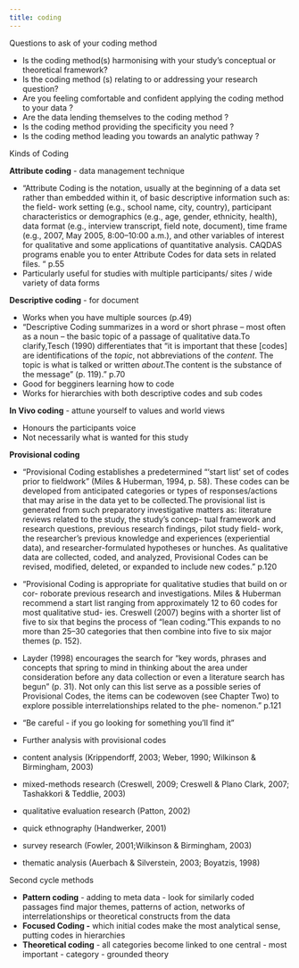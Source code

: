 ```yaml
---
title: coding
---
```


      

Questions to ask of your coding method 

-   Is the coding method(s) harmonising with your study’s conceptual or theoretical framework?
-   Is the coding method (s) relating to or addressing your research question?
-   Are you feeling comfortable and confident applying the coding method to your data ? 
-   Are the data lending themselves to the coding method ? 
-   Is the coding method providing the specificity you need ?
-   Is the coding method leading you towards an analytic pathway ?

Kinds of Coding

**Attribute coding** \- data management technique 

-   “Attribute Coding is the notation, usually at the beginning of a data set rather than embedded within it, of basic descriptive information such as: the field- work setting (e.g., school name, city, country), participant characteristics or demographics (e.g., age, gender, ethnicity, health), data format (e.g., interview transcript, field note, document), time frame (e.g., 2007, May 2005, 8:00–10:00 a.m.), and other variables of interest for qualitative and some applications of quantitative analysis. CAQDAS programs enable you to enter Attribute Codes for data sets in related files. “ p.55 
-   Particularly useful for studies with multiple participants/ sites / wide variety of data forms

**Descriptive coding** - for document 

-   Works when you have multiple sources (p.49)
-   “Descriptive Coding summarizes in a word or short phrase – most often as a noun – the basic topic of a passage of qualitative data.To clarify,Tesch (1990) differentiates that “it is important that these \[codes\] are identifications of the _topic_, not abbreviations of the _content_. The topic is what is talked or written _about_.The content is the substance of the message” (p. 119).” p.70
-   Good for begginers learning how to code
-   Works for hierarchies with both descriptive codes and sub codes


 **In Vivo coding**  - attune yourself to values and world views

-   Honours the participants voice 
-   Not necessarily what is wanted for this study


**Provisional coding** 

-   “Provisional Coding establishes a predetermined “‘start list’ set of codes prior to fieldwork” (Miles & Huberman, 1994, p. 58). These codes can be developed from anticipated categories or types of responses/actions that may arise in the data yet to be collected.The provisional list is generated from such preparatory investigative matters as: literature reviews related to the study, the study’s concep- tual framework and research questions, previous research findings, pilot study field- work, the researcher’s previous knowledge and experiences (experiential data), and researcher-formulated hypotheses or hunches. As qualitative data are collected, coded, and analyzed, Provisional Codes can be revised, modified, deleted, or expanded to include new codes.” p.120
-   “Provisional Coding is appropriate for qualitative studies that build on or cor- roborate previous research and investigations. Miles & Huberman recommend a start list ranging from approximately 12 to 60 codes for most qualitative stud- ies. Creswell (2007) begins with a shorter list of five to six that begins the process of “lean coding.”This expands to no more than 25–30 categories that then combine into five to six major themes (p. 152). 

-   Layder (1998) encourages the search for “key words, phrases and concepts that spring to mind in thinking about the area under consideration before any data collection or even a literature search has begun” (p. 31). Not only can this list serve as a possible series of Provisional Codes, the items can be codewoven (see Chapter Two) to explore possible interrelationships related to the phe- nomenon.” p.121

-   “Be careful - if you go looking for something you’ll find it”
-   Further analysis with provisional codes 

-   content analysis (Krippendorff, 2003; Weber, 1990; Wilkinson & Birmingham, 2003) 
-   mixed-methods research (Creswell, 2009; Creswell & Plano Clark, 2007; Tashakkori & Teddlie, 2003) 
-   qualitative evaluation research (Patton, 2002) 
-   quick ethnography (Handwerker, 2001) 
-   survey research (Fowler, 2001;Wilkinson & Birmingham, 2003) 
-   thematic analysis (Auerbach & Silverstein, 2003; Boyatzis, 1998)


Second cycle methods 

-   **Pattern coding** - adding to meta data - look for similarly coded passages find major themes, patterns of action, networks of interrelationships or theoretical constructs from the data
-   **Focused Coding -** which initial codes make the most analytical sense, putting codes in hierarchies
-   **Theoretical coding** - all categories become linked to one central - most important - category - grounded theory